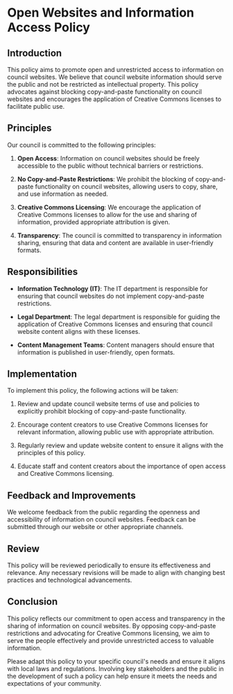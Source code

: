 # Open Websites and Information Access Policy

## Introduction

This policy aims to promote open and unrestricted access to information on council websites. We believe that council website information should serve the public and not be restricted as intellectual property. This policy advocates against blocking copy-and-paste functionality on council websites and encourages the application of Creative Commons licenses to facilitate public use.

## Principles

Our council is committed to the following principles:

1. **Open Access**: Information on council websites should be freely accessible to the public without technical barriers or restrictions.

2. **No Copy-and-Paste Restrictions**: We prohibit the blocking of copy-and-paste functionality on council websites, allowing users to copy, share, and use information as needed.

3. **Creative Commons Licensing**: We encourage the application of Creative Commons licenses to allow for the use and sharing of information, provided appropriate attribution is given.

4. **Transparency**: The council is committed to transparency in information sharing, ensuring that data and content are available in user-friendly formats.

## Responsibilities

- **Information Technology (IT)**: The IT department is responsible for ensuring that council websites do not implement copy-and-paste restrictions.

- **Legal Department**: The legal department is responsible for guiding the application of Creative Commons licenses and ensuring that council website content aligns with these licenses.

- **Content Management Teams**: Content managers should ensure that information is published in user-friendly, open formats.

## Implementation

To implement this policy, the following actions will be taken:

1. Review and update council website terms of use and policies to explicitly prohibit blocking of copy-and-paste functionality.

2. Encourage content creators to use Creative Commons licenses for relevant information, allowing public use with appropriate attribution.

3. Regularly review and update website content to ensure it aligns with the principles of this policy.

4. Educate staff and content creators about the importance of open access and Creative Commons licensing.

## Feedback and Improvements

We welcome feedback from the public regarding the openness and accessibility of information on council websites. Feedback can be submitted through our website or other appropriate channels.

## Review

This policy will be reviewed periodically to ensure its effectiveness and relevance. Any necessary revisions will be made to align with changing best practices and technological advancements.

## Conclusion

This policy reflects our commitment to open access and transparency in the sharing of information on council websites. By opposing copy-and-paste restrictions and advocating for Creative Commons licensing, we aim to serve the people effectively and provide unrestricted access to valuable information.

Please adapt this policy to your specific council's needs and ensure it aligns with local laws and regulations. Involving key stakeholders and the public in the development of such a policy can help ensure it meets the needs and expectations of your community.

